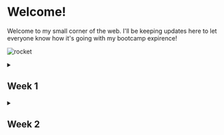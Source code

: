 <h1>Welcome!</h1>

Welcome to my small corner of the web. I'll be keeping updates here to let everyone know
how it's going with my bootcamp expirence!

![rocket](https://github.com/Sparkseric90/Sparkseric90.github.io/blob/main/img/rocket.gif)

<details>
  <summary><h2>Week 1</h2></summary>
  <br>
Its been a boots on the ground type of week. Monday we had our orientation to get the layout of how our next few weeks will be.

I started the week like a sponge and tried to soak up as much as I could with the exercises that was provided to us. I've watched many videos, and read a **ton** of articles and tutorials along the way to get a grasp on things. I wasn't nervous starting this journey but knew it would be a tough trying to grasp new things so fast.

Im slowly adapting myself to this. It'll take sometime to be completley comfortable, but i'm making my way down this long road slowly but surely.

![road](https://github.com/Sparkseric90/Sparkseric90.github.io/blob/main/img/download.jpeg)

I've struggled with learning Git, and all of the terminal commands that go along with it. I'm constantly refering to [Git Cheat Sheet](https://training.github.com/downloads/github-git-cheat-sheet.pdf) but i'm getting a grasp on it, the more that I use it.

![git](https://github.com/Sparkseric90/Sparkseric90.github.io/blob/main/img/18133.png)

I'm super excited to further my skills next week. I can see myself getting comfortable doing this the more that I do it. It's been super hard to figure out how to fail, but i'm getting more comfortable with it!

My Goals for the weekend:
* Practice terminal to build muscle memory!
* Use the Dev branch for my projects and get in the norm  of using it!
</details>

<details>
<summary><h2>Week 2</h2></summary>
<br>
Wow week 2 has been insane! I personally feel like this week went by super quick! I've wrote simple <strong>HTML</strong> lines in the past, but this week was a real treat! Along with <strong>HTML</strong> I got to look at <strong>CSS</strong> for the first time since the MySpace days! Yeah, its been that long. Who am I kidding though? We all wish that simple social media platform would come back so we could show everyone how great we'll be after bootcamp at writing CSS.

![myspace](https://github.com/Sparkseric90/Sparkseric90.github.io/blob/main/img/myspace.jpeg)

I've learned alot by using pseudo code to help myself to layout my projects and get an idea of how things are going to work! I look forward to using this process more as my journey in bootcamp progress's.

![yoda](https://github.com/Sparkseric90/Sparkseric90.github.io/blob/main/img/yoda.jpeg)

My biggest blockers this week has been the simplest mistakes. Between making grammar errors and using single and double quotes on the same code. I'm finally starting to get the hang of making my code look great!

![nowork](https://github.com/Sparkseric90/Sparkseric90.github.io/blob/main/img/nowork.png)

As i'm coming towards the end of this weeks blog post and I've looked ahead to next week's work. I'm excited to start learning JavaScript. It's been something I've always looked at and wondered to myself "How does that work". Well the beauty is this, i'm finally getting to learn this!

![java](https://github.com/Sparkseric90/Sparkseric90.github.io/blob/main/img/java.png)

</details>